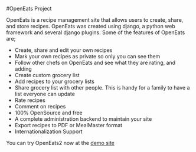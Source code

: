 #OpenEats Project

OpenEats is a recipe management site that allows users to create, share, and store recipes.  OpenEats was created using django, a python web framework
and several django plugins.  Some of the features of OpenEats are;

* Create, share and edit your own recipes
* Mark your own recipes as private so only you can see them
* Follow other chefs on OpenEats and see what they are rating, and adding
* Create custom grocery list
* Add recipes to your grocery lists
* Share grocery list with other people.  This is handy for a family to have a list everyone can update
* Rate recipes
* Comment on recipes
* 100% OpenSource and free
* A complete administration backend to maintain your site
* Export recipes to PDF or MealMaster format
* Internationalization Support

You can try OpenEats2 now at the [demo site](http://new.openeats.org)